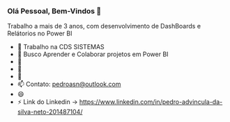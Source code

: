 ### Olá Pessoal, Bem-Vindos 👋

Trabalho a mais de 3 anos, com desenvolvimento de DashBoards e Relátorios no Power BI 

- 🔭 Trabalho na CDS SISTEMAS 
- 🌱 Busco Aprender e Colaborar projetos em Power BI
- 👯 
- 🤔 
- 💬 
- 📫 Contato: pedroasn@outlook.com
- 😄 
- ⚡ Link do Linkedin -> https://www.linkedin.com/in/pedro-advincula-da-silva-neto-201487104/
